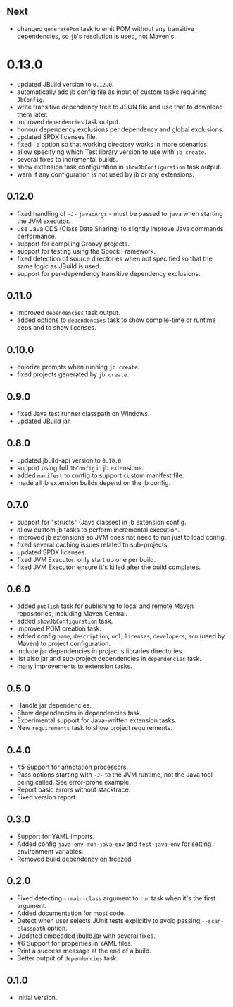 ## Next

- changed `generatePom` task to emit POM without any transitive dependencies, so `jb`'s resolution is used, not Maven's.

# 0.13.0

- updated JBuild version to `0.12.0`.
- automatically add jb config file as input of custom tasks requiring `JbConfig`.
- write transitive dependency tree to JSON file and use that to download them later.
- improved `dependencies` task output.
- honour dependency exclusions per dependency and global exclusions.
- updated SPDX licenses file.
- fixed `-p` option so that working directory works in more scenarios.
- allow specifying which Test library version to use with `jb create`.
- several fixes to incremental builds.
- show extension task configuration in `showJbConfiguration` task output.
- warn if any configuration is not used by jb or any extensions.

## 0.12.0

- fixed handling of `-J-` `javacArgs` - must be passed to `java` when starting the JVM executor.
- use Java CDS (Class Data Sharing) to slightly improve Java commands performance.
- support for compiling Groovy projects.
- support for testing using the Spock Framework.
- fixed detection of source directories when not specified so that the same logic as JBuild is used.
- support for per-dependency transitive dependency exclusions.

## 0.11.0

- improved `dependencies` task output.
- added options to `dependencies` task to show compile-time or runtime deps and to show licenses.

## 0.10.0

- colorize prompts when running `jb create`.
- fixed projects generated by `jb create`.

## 0.9.0

- fixed Java test runner classpath on Windows.
- updated JBuild jar.

## 0.8.0

- updated jbuild-api version to `0.10.0`.
- support using full `JbConfig` in jb extensions. 
- added `manifest` to config to support custom manifest file.
- made all jb extension builds depend on the jb config.

## 0.7.0

- support for "structs" (Java classes) in jb extension config.
- allow custom jb tasks to perform incremental execution.
- improved jb extensions so JVM does not need to run just to load config.
- fixed several caching issues related to sub-projects.
- updated SPDX licenses.
- fixed JVM Executor: only start up one per build.
- fixed JVM Executor: ensure it's killed after the build completes.

## 0.6.0

- added `publish` task for publishing to local and remote Maven repositories, including Maven Central.
- added `showJbConfiguration` task.
- improved POM creation task.
- added config `name`, `description`, `url`, `licenses`, `developers`, `scm` (used by Maven) to project configuration.
- include jar dependencies in project's libraries directories.
- list also jar and sub-project dependencies in `dependencies` task.
- many improvements to extension tasks.

## 0.5.0

- Handle jar dependencies.
- Show dependencies in dependencies task.
- Experimental support for Java-written extension tasks.
- New `requirements` task to show project requirements.

## 0.4.0

- #5 Support for annotation processors.
- Pass options starting with `-J-` to the JVM runtime, not the Java tool being called. See error-prone example.
- Report basic errors without stacktrace.
- Fixed version report.

## 0.3.0

- Support for YAML imports.
- Added config `java-env`, `run-java-env` and `test-java-env` for setting environment variables.
- Removed build dependency on freezed. 

## 0.2.0

- Fixed detecting `--main-class` argument to `run` task when it's the first argument.
- Added documentation for most code.
- Detect when user selects JUnit tests explicitly to avoid passing `--scan-classpath` option.
- Updated embedded jbuild.jar with several fixes.
- #6 Support for properties in YAML files.
- Print a success message at the end of a build.
- Better output of `dependencies` task.

## 0.1.0

- Initial version.
